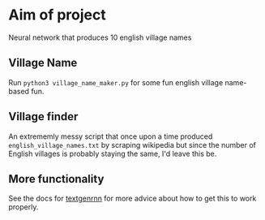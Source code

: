 # Aim of project
Neural network that produces 10 english village names

## Village Name

Run `python3 village_name_maker.py` for some fun english village name-based fun.

## Village finder
An extrememly messy script that once upon a time produced `english_village_names.txt` by scraping wikipedia but since the number of English villages is probably staying the same, I'd leave this be.

## More functionality
See the docs for [textgenrnn](https://github.com/minimaxir/textgenrnn/blob/master/docs/textgenrnn-demo.ipynb) for more advice about how to get this to work properly.
